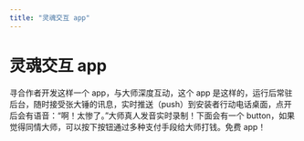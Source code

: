 ```yaml
---
title: "灵魂交互 app"
---
```

# 灵魂交互 app

寻合作者开发这样一个 app，与大师深度互动，这个 app 是这样的，运行后常驻后台，随时接受张大锤的讯息，实时推送（push）到安装者行动电话桌面，点开后会有语音：“啊！太惨了。”大师真人发音实时录制！下面会有一个 button，如果觉得同情大师，可以按下按钮通过多种支付手段给大师打钱。免费 app！

